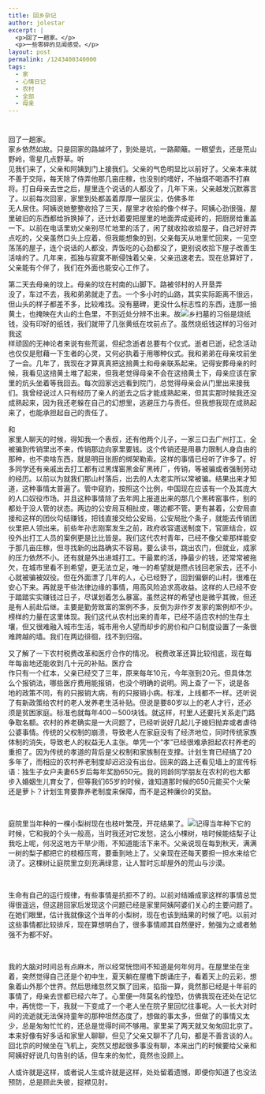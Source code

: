 ```yaml
---
title: 回乡杂记
author: jolestar
excerpt: |
  <p>回了一趟家。</p>
  <p>一些零碎的见闻感受。</p>
layout: post
permalink: /1243400340000
tags:
  - 家
  - 心情日记
  - 农村
  - 全部
  - 母亲
---
```

# 

回了一趟家。  
家乡依然如故。只是回家的路越坏了，到处是坑，一路颠簸。一眼望去，还是荒山野岭，零星几点野草。听  
见我们来了，父亲和阿姨到门上接我们。父亲的气色明显比以前好了。父亲本来就不善于交际，每天除了侍弄他那几亩庄稼，也没别的嗜好，不抽烟不喝酒不打麻  
将。打自母亲去世之后，屋里连个说话的人都没了，几年下来，父亲越发沉默寡言了。以前每次回家，家里到处都盖着厚厚一层灰尘，仿佛多年  
无人居住。阿姨说她整整收拾了三天，屋里才收拾的像个样子。阿姨心劲很强，屋里破旧的东西都给拆换掉了，还计划着要把屋里的地面弄成瓷砖的，把厨房给重盖  
一下。以前在电话里劝父亲别尽忙地里的活了，闲了就收拾收拾屋子，自己好好弄点吃的，父亲虽然口头上应着，但我能想象的到，父亲每天从地里忙回来，一见空  
荡荡的屋子，连个说话的人都没，弄饭吃的心劲都没了，更别说收拾下屋子改善生活啥的了。几年来，孤独与寂寞不断侵蚀着父亲，父亲迅速老去。现在总算好了，  
父亲能有个伴了，我们在外面也能安心工作了。

第二天去母亲的坟上。母亲的坟在村南的山脚下。路被邻村的人开垦弄  
没了，车过不去，我和弟弟就走了去。一个多小时的山路，其实实际距离不很远，但山头的样子都差不多，比较难找。没有墓碑，更没什么标志性的东西，连那一掊  
黄土，也掩映在大山的土色里，不到近处分辨不出来。故![][1]乡扫墓的习俗是烧纸钱，没有印好的纸钱，我们就带了几张黄纸在坟前点了。虽然烧纸钱这样的习俗对我这  
样顽固的无神论者来说有些荒诞，但纪念逝者总要有个仪式。逝者已逝，纪念活动也仅仅是慰藉一下生者的心灵，又何必执着于用哪种仪式。我和弟弟在母亲坟前坐  
了一会。几年了，我现在才算真真把这掊黄土和母亲联系起来。记得安葬母亲的时候，我看见这掊黄土堆了起来，但我老觉得母亲不会在这掊黄土下，母亲应该在家  
里的炕头坐着等我回去。每次回家远远看到院门，总觉得母亲会从门里出来接我们。我曾经说过人只有经历了亲人的逝去之后才能成熟起来，但其实那时候我还没成熟起来，因为我还老躲在自己的幻想里，逃避压力与责任。但我想我现在成熟起来了，也能承担起自己的责任了。

 [1]: /images/hometown/0524_121245.jpg

和  
家里人聊天的时候，得知我一个表叔，还有他两个儿子，一家三口去广州打工，全被骗到传销里出不来，传销那边向家里要钱。这个传销还是用暴力限制人身自由的  
那种，也不卖啥东西，就是明目张胆的绑架勒索。这样的事情已经听了许多了。好多同学还有亲戚出去打工都有过黑煤窑黑金矿黑砖厂，传销，等被骗或者强制劳动  
的经历。以前以为就我们那山村落后，出去的人太老实所以常被骗。结果出来才知道，这种事情太普遍了。管中窥豹，按照这个比例，中国现在应该有一个及其庞大  
的人口奴役市场。并且这种事情除了去年网上报道出来的那几个黑砖窑事件，别的都处于没人管的状态。两边的公安局互相扯皮，哪边都不管。更有甚着，公安局直  
接和这样的团伙勾结赚钱，把钱直接交给公安局，公安局批个条子，就能去传销团伙里把人领出来。前些年孙志刚案发生之前，政府收容遣送制度下，官匪结合，奴  
役外出打工人员的案例更是比比皆是。我们这代农村青年，已经不像父辈那样能安于那几亩庄稼，但寻找新的出路确实不容易。要么读书，跳出农门，但就业，成家  
的压力依然不小。还有就是外出进城打工。干最累的活，挣最少的钱，还常常被拖欠，在城市里看不到希望，更无法立足，唯一的希望就是攒点钱回老家去，还不小  
心就被骗被奴役。但在外面漂了几年的人，心已经野了，回到偏僻的山村，很难在安心下来。再就是干些法律边缘的事情，用高风险追求高收益。这样的人已经不安  
于踏踏实实赚钱过日子，尽谋划着怎么暴富。虽然这样的希望也是微乎其微，但还是有人前赴后继。主要是勤劳致富的案例不多，反倒为非作歹发家的案例却不少。  
榜样的力量在这里体现。我们这代从农村出来的青年，已经不适应农村的生存土壤，但又很难融入城市生活，城市用令人望而却步的房价和户口制度设置了一条很难跨越的墙。我们在两边徘徊，找不到归宿。

又了解了一下农村税费改革和医疗合作的情况。 税费改革还算比较彻底，现在每年每亩地还能收到几十元的补贴。医疗合  
作只有一个红本，父亲已经交了三年，原来每年10元，今年涨到20元。但具体怎么个报销法，哪些医疗费用能报销，也没个明确的说明。网上查了一下，说是各  
地的政策不同，有的只报销大病，有的只报销小病。标准，上线都不一样。还听说了有新政策给农村的老人发养老生活补贴。但说是要80岁以上的老人才行，还必  
须是贫困家庭。标准也就每年400－500块钱。就这样，村里人还要托关系走门路争取名额。农村的养老确实是一大问题了，已经听说好几起儿子媳妇抛弃或者虐待公婆事情。传统的父权制的崩溃，导致老人在家庭没有了经济地位，同时传统家族体制的消失，导致老人的权益无人主张。单凭一个“孝”已经很难承担起农村养老的重担了。因为传统的孝道的背后是父权制和家族制在支撑。计划生育已经搞了20多年了，而相应的农村养老制度却迟迟没有出台。回来的路上还看见墙上的宣传标语：独生子女户夫妻65岁后每年奖励650元。我的同龄同学朋友在农村的也大都步入婚姻生儿育女了，但等我们65岁的时候，谁知道那时候的650元能买个火柴还是萝卜？计划生育要靠养老制度来保障，而不是这种廉价的奖励。

 

庭院里当年种的一棵小梨树现在也枝叶繁茂，开花结果了。![][2]记得当年种下它的时候，它和我的个头一般高，当时我还对它发愁，这么小棵树，啥时候能结梨子让我吃上呢，何况这地方干旱少雨，不知道能活下来不。父亲说现在每到秋天，满满一树的梨子都把它的枝桠压弯，要垂到地上了。父亲现在还每天要担一担水来给它浇了。这棵树让庭院里立刻充满绿意，让人暂时忘却屋外的荒山与沙漠。

 [2]: /images/hometown/0523_091247.jpg

 

生命有自己的运行规律，有些事情是抗拒不了的。以前对结婚成家这样的事情总觉得很遥远，但这趟回家后发现这个问题已经是家里阿姨阿婆们关心的主要问题了。在她们眼里，估计我就像这个当年的小梨树，现在也该到结果的时候了吧。以前对这些事情都比较排斥，现在算想明白了，很多事情顺其自然便好，勉强为之或者勉强不为都不好。

 

我的大脑对时间总有点麻木，所以经常恍惚间不知道是何年何月。在屋里坐在坐着，突然觉得自己还是个初中生，夏天躺在屋檐下朗诵庄子，看着天上的云彩，想象着山外那个世界。然后思绪忽然又飘了回来，掐指一算，竟然那已经是十年前的事情了，母亲去世都已经六年了。心里便一阵莫名的惶恐，仿佛我现在还处在记忆中，再恍惚一下，我就一下变成了一个老人坐在院子里回忆往事呢。人一长大对时间的流逝就无法保持童年的那种坦然态度了，想做的事太多，但做了的事情又太少，总是匆匆忙忙的，还总是觉得时间不够用。家里呆了两天就又匆匆回北京了。本来好像有好多话和家里人聊聊，但见了父亲又聊不了几句，都是不善言谈的人。回北京的时候坐在飞机上，突然又想起很多事没有聊，本来出门的时候要给父亲和阿姨好好说几句告别的话，但车来的匆忙，竟然也没顾上。

人或许就是这样，或者说人生或许就是这样，处处留着遗憾，即便你知道了也没法预防，总是顾此失彼，捉襟见肘。

 

 

 

 

 

 

 

 

 

 

 
